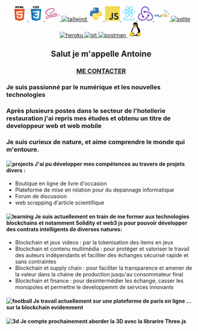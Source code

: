 <p align="center">
<a href="https://www.w3.org/html/" target="_blank"> <img src="https://raw.githubusercontent.com/devicons/devicon/master/icons/html5/html5-original-wordmark.svg" alt="html5" width="40" height="40"/> 
<a href="https://www.w3schools.com/css/" target="_blank"> <img src="https://raw.githubusercontent.com/devicons/devicon/master/icons/css3/css3-original-wordmark.svg" alt="css3" width="40" height="40"/> </a>
<a href="https://sass-lang.com" target="_blank"> <img src="https://raw.githubusercontent.com/devicons/devicon/master/icons/sass/sass-original.svg" alt="sass" width="40" height="40"/> </a>
<a href="https://tailwindcss.com/" target="_blank"> <img src="https://www.vectorlogo.zone/logos/tailwindcss/tailwindcss-icon.svg" alt="tailwind" width="40" height="40"/> </a>
</a> <a href="https://www.python.org" target="_blank"> <img src="https://raw.githubusercontent.com/devicons/devicon/master/icons/python/python-original.svg" alt="python" width="40" height="40"/>
<a href="https://developer.mozilla.org/en-US/docs/Web/JavaScript" target="_blank"> <img src="https://raw.githubusercontent.com/devicons/devicon/master/icons/javascript/javascript-original.svg" alt="javascript" width="40" height="40"/> </a>
<a href="https://reactjs.org/" target="_blank"> <img src="https://raw.githubusercontent.com/devicons/devicon/master/icons/react/react-original-wordmark.svg" alt="react" width="40" height="40"/> </a> <a href="https://redux.js.org" target="_blank"> <img src="https://raw.githubusercontent.com/devicons/devicon/master/icons/redux/redux-original.svg" alt="redux" width="40" height="40"/> </a>
<a href="https://www.mysql.com/" target="_blank"> <img src="https://raw.githubusercontent.com/devicons/devicon/master/icons/mysql/mysql-original-wordmark.svg" alt="mysql" width="40" height="40"/> </a>
<a href="https://www.sqlite.org/" target="_blank"> <img src="https://www.vectorlogo.zone/logos/sqlite/sqlite-icon.svg" alt="sqlite" width="40" height="40"/> </a>
<a href="https://heroku.com" target="_blank"> <img src="https://www.vectorlogo.zone/logos/heroku/heroku-icon.svg" alt="heroku" width="40" height="40"/> </a>
</a>
<a href="https://git-scm.com/" target="_blank"> <img src="https://www.vectorlogo.zone/logos/git-scm/git-scm-icon.svg" alt="git" width="40" height="40"/> </a> 
<a href="https://postman.com" target="_blank"> <img src="https://www.vectorlogo.zone/logos/getpostman/getpostman-icon.svg" alt="postman" width="40" height="40"/> </a>
<a href="https://www.linux.org/" target="_blank"> <img src="https://raw.githubusercontent.com/devicons/devicon/master/icons/linux/linux-original.svg" alt="linux" width="40" height="40"/> </a>
</p>
<section>

<h1 align="center">Salut je m'appelle Antoine</h1>
  
<h3 align="center"><a href="https://antoine-le-guillou.herokuapp.com/#contact">ME CONTACTER</a></h3>

<h3>Je suis passionné par le numérique et les nouvelles technologies</h3>

### Après plusieurs postes dans le secteur de l'hotellerie restauration j'ai repris mes études et obtenu un titre de developpeur web et web mobile
### Je suis curieux de nature, et aime comprendre le monde qui m'entoure.

#### <img src="https://image.flaticon.com/icons/png/512/3176/3176369.png" alt="projects" width="40" height="40"/>  J'ai pu développer mes compétences au travers de projets divers :
- Boutique en ligne de livre d'occasion
- Plateforme de mise en relation pour du depannage informatique
- Forum de discussion
- web scrapping d'article scientifique
 

#### <img src="https://image.flaticon.com/icons/png/512/2232/2232688.png" alt="learning" width="40" height="40"/>  Je suis actuellement en train de me former aux technologies blockchains et notamment Solidity et web3 js pour pouvoir développer des contrats intelligents de diverses natures:

  - Blockchain et jeux videos : par la tokenisation des items en jeux
  - Blockchain et contenu multimédia : pour protéger et valoriser le travail des auteurs indépendants et faciliter des échanges sécurisé rapide et sans contraintes 
  - Blockchain et supply chain : pour faciliter la transparence et amener de la valeur dans la chaine de production jusqu'au consommateur final
  - Blockchain et finance : pour desintermédier les échange, casser les monopoles et permettre le developpemnt de services innovants

#### <img src="https://image.flaticon.com/icons/png/512/1165/1165187.png" alt="football" width="40" height="40"/>  Je travail actuellement sur une plateforme de paris en ligne ... sur la blockchain evidemment

  
#### <img src="https://image.flaticon.com/icons/png/512/3124/3124850.png" alt="3d" width="40" height="40"/>  Je compte prochainement aborder la 3D avec la librarire Three.js 
</section>

